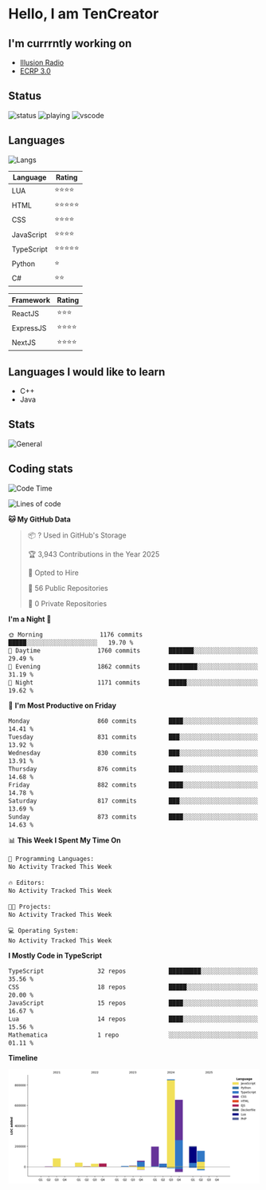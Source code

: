 # Hello, I am TenCreator

## I'm currrntly working on
- [Illusion Radio](https://illusionradio.co.uk/)
- [ECRP 3.0](http://github.com/Emerald-Coast-Roleplay/)

## Status
![status](https://api.statusbadges.me/badge/status/518334475038359555?simple=true&style=for-the-badge)
![playing](https://api.statusbadges.me/badge/playing/518334475038359555?style=for-the-badge)
![vscode](https://api.statusbadges.me/badge/vscode/518334475038359555?style=for-the-badge)

## Languages
![Langs](https://github-readme-stats.vercel.app/api/top-langs/?username=tencreator&layout=compact&theme=radical)


|Language|Rating|
|--------|------|
|LUA|⭐️⭐️⭐️⭐️|
|HTML|⭐️⭐️⭐️⭐️⭐️|
|CSS|⭐️⭐️⭐️⭐️|
|JavaScript|⭐️⭐️⭐️⭐️|
|TypeScript|⭐️⭐️⭐️⭐️⭐️|
|Python|⭐️|
|C#|⭐️⭐️ |

|Framework|Rating|
|--------|------|
|ReactJS|⭐️⭐️⭐|
|ExpressJS|⭐️⭐️⭐️⭐️|
|NextJS|⭐️⭐️⭐⭐️|

## Languages I would like to learn
- C++
- Java

## Stats
![General](https://github-readme-stats.vercel.app/api?username=tencreator&show_icons=true&theme=radical)

## Coding stats

<!--START_SECTION:waka-->
![Code Time](http://img.shields.io/badge/Code%20Time-629%20hrs%2027%20mins-blue)

![Lines of code](https://img.shields.io/badge/From%20Hello%20World%20I%27ve%20Written-2.4%20million%20lines%20of%20code-blue)

**🐱 My GitHub Data** 

> 📦 ? Used in GitHub's Storage 
 > 
> 🏆 3,943 Contributions in the Year 2025
 > 
> 💼 Opted to Hire
 > 
> 📜 56 Public Repositories 
 > 
> 🔑 0 Private Repositories 
 > 
**I'm a Night 🦉** 

```text
🌞 Morning                1176 commits        █████░░░░░░░░░░░░░░░░░░░░   19.70 % 
🌆 Daytime                1760 commits        ███████░░░░░░░░░░░░░░░░░░   29.49 % 
🌃 Evening                1862 commits        ████████░░░░░░░░░░░░░░░░░   31.19 % 
🌙 Night                  1171 commits        █████░░░░░░░░░░░░░░░░░░░░   19.62 % 
```
📅 **I'm Most Productive on Friday** 

```text
Monday                   860 commits         ████░░░░░░░░░░░░░░░░░░░░░   14.41 % 
Tuesday                  831 commits         ███░░░░░░░░░░░░░░░░░░░░░░   13.92 % 
Wednesday                830 commits         ███░░░░░░░░░░░░░░░░░░░░░░   13.91 % 
Thursday                 876 commits         ████░░░░░░░░░░░░░░░░░░░░░   14.68 % 
Friday                   882 commits         ████░░░░░░░░░░░░░░░░░░░░░   14.78 % 
Saturday                 817 commits         ███░░░░░░░░░░░░░░░░░░░░░░   13.69 % 
Sunday                   873 commits         ████░░░░░░░░░░░░░░░░░░░░░   14.63 % 
```


📊 **This Week I Spent My Time On** 

```text
💬 Programming Languages: 
No Activity Tracked This Week

🔥 Editors: 
No Activity Tracked This Week

🐱‍💻 Projects: 
No Activity Tracked This Week

💻 Operating System: 
No Activity Tracked This Week
```

**I Mostly Code in TypeScript** 

```text
TypeScript               32 repos            █████████░░░░░░░░░░░░░░░░   35.56 % 
CSS                      18 repos            █████░░░░░░░░░░░░░░░░░░░░   20.00 % 
JavaScript               15 repos            ████░░░░░░░░░░░░░░░░░░░░░   16.67 % 
Lua                      14 repos            ████░░░░░░░░░░░░░░░░░░░░░   15.56 % 
Mathematica              1 repo              ░░░░░░░░░░░░░░░░░░░░░░░░░   01.11 % 
```



**Timeline**

![Lines of Code chart](https://raw.githubusercontent.com/tencreator/tencreator/main/assets/bar_graph.png)


<!--END_SECTION:waka-->
